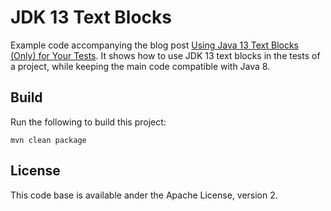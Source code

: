 # JDK 13 Text Blocks

Example code accompanying the blog post [Using Java 13 Text Blocks (Only) for Your Tests](https://www.morling.dev/blog/using-java-13-text-blocks-for-tests/).
It shows how to use JDK 13 text blocks in the tests of a project, while keeping the main code compatible with Java 8.

## Build

Run the following to build this project:

```shell
mvn clean package
```

## License

This code base is available ander the Apache License, version 2.

